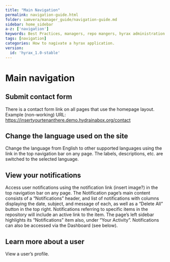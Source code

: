 ```yaml
---
title: "Main Navigation"
permalink: navigation-guide.html
folder: samvera/manager_guide/navigation-guide.md
sidebar: home_sidebar
a-z: ['navigation']
keywords: Best Practices, managers, repo mangers, hyrax administration
tags: [navigation]
categories: How to nagivate a hyrax application.
version:
  id: 'hyrax_1.0-stable'
---
```


# Main navigation

## Submit contact form
There is a contact  form link on all pages that use the homepage layout. Example (non-working) URL: https://insertyourtenanthere.demo.hydrainabox.org/contact

## Change the language used on the site
Change the language from English to other supported languages using the link in the top navigation bar on any page. The labels, descriptions, etc. are switched to the selected language.

## View your notifications
Access user notifications using the notification link (insert image?) in the top navigation bar on any page. The Notification page’s main content consists of a “Notifications” header, and list of notifications with columns displaying the date, subject, and message of each, as well as a “Delete All” button in the top right. Notifications referring to specific items in the repository will include an active link to the item. The page’s left sidebar highlights its “Notifications” item also, under “Your Activity”.
Notifications can also be accessed via the Dashboard (see below).

## Learn more about a user
View a user’s profile.
